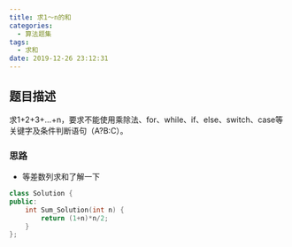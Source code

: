 ```yaml
---
title: 求1～n的和
categories:
  - 算法题集
tags:
  - 求和
date: 2019-12-26 23:12:31
---
```


## 题目描述
求1+2+3+...+n，要求不能使用乘除法、for、while、if、else、switch、case等关键字及条件判断语句（A?B:C）。

### 思路
- 等差数列求和了解一下

```C++
class Solution {
public:
    int Sum_Solution(int n) {
        return (1+n)*n/2;
    }
};
```


